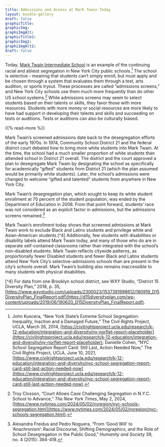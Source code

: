 ```yaml
---
title: Admissions and Access at Mark Twain Today
layout: bundle-gallery
draft: false
graphicTitle:
graphicImg:
graphiImgAlt: 
graphicTitle2:
graphicImg2:
graphiImgAlt2: 
draft: false
---
```


Today, [Mark Twain Intermediate School](https://www.twain239.com/) is an example of the continuing racial and ableist segregation in New York City public schools.[^1] The school is selective - meaning that students can’t simply enroll, but must apply and be chosen through a system that evaluates them through a test, arts audition, or sports tryout. These processes are called “admissions screens,” and New York City schools use them much more frequently than do other US school systems.[^2] While admissions screens may seem to select students based on their talents or skills, they favor those with more resources. Students with more money or social resources are more likely to have had support in developing their talents and skills and succeeding on tests or auditions. Tests or auditions can also be culturally biased.

{{% read-more %}}

Mark Twain’s screened admissions date back to the desegregation efforts of the early 1970s. In 1974, Community School District 21 and the federal district court debated how to bring more white students into Mark Twain. At the time, the school had a much smaller proportion of white students than attended school in District 21 overall. The district and the court approved a plan to desegregate Mark Twain by designating the school as specifically for academically “gifted” students from District 21 (which the plan assumed would be primarily white students). Later, the school’s admissions were changed to welcome “gifted and talented” students from anywhere in New York City.

Mark Twain’s desegregation plan, which sought to keep its white student enrollment at 70 percent of the student population, was ended by the Department of Education in 2008. From that point forward, students’ race was not considered as an explicit factor in admissions, but the admissions screens remained.[^3]  

Mark Twain’s enrollment today shows that screened admissions at Mark Twain work to exclude Black and Latinx students and privilege white and Asian-American students.[^4] Additionally, few students with disabilities or disability labels attend Mark Twain today, and many of those who do are in separate self-contained classrooms rather than integrated with the school’s non-disabled students. Mark Twain reflects citywide patterns, as proportionally fewer Disabled students and fewer Black and Latinx students attend New York City’s selective-admissions schools than are present in the city’s schools overall. Mark Twain’s building also remains inaccessible to many students with physical disabilities.

[^1]: John Kuscera, “New York State’s Extreme School Segregation: Inequality, Inaction and a Damaged Future,” The Civil Rights Project, UCLA, March 26, 2014, [https://civilrightsproject.ucla.edu/research/k-12-education/integration-and-diversity/ny-norflet-report-placeholder](https://civilrightsproject.ucla.edu/research/k-12-education/integration-and-diversity/ny-norflet-report-placeholder); Danielle Cohen, “NYC School Segregation Report Card: Still Last, Action Needed Now,” The Civil Rights Project, UCLA, June 10, 2021, [https://www.civilrightsproject.ucla.edu/research/k-12-education/integration-and-diversity/nyc-school-segregation-report-card-still-last-action-needed-now](https://www.civilrightsproject.ucla.edu/research/k-12-education/integration-and-diversity/nyc-school-segregation-report-card-still-last-action-needed-now).

[^2]: Troy Closson, “Court Allows Case Challenging Segregation in N.Y.C. School to Advance,” *The New York Times*, May 2, 2024, [https://www.nytimes.com/2024/05/02/nyregion/nyc-schools-segregation.html](https://www.nytimes.com/2024/05/02/nyregion/nyc-schools-segregation.html).

[^3]: Alexandra Freidus and Pedro Noguera, “From ‘Good Will’ to ‘Anachronism’: Racial Discourse, Shifting Demographics, and the Role of School Desegregation in the Public Good,” *Humanity and Society* 39, no. 4 (2015): 394-418.

[^4] For data from one Brooklyn school district, see WXY Studio, “District 15 Diversity Plan,” 2018, p. 35, [https://www.wxystudio.com/uploads/2300023/1537391998612/180919_D15DiversityPlan_FinalReport.pdf](https://d15diversityplan.com/wp-content/uploads/2019/06/190620_D15DiversityPlan_FinalReport.pdf).
